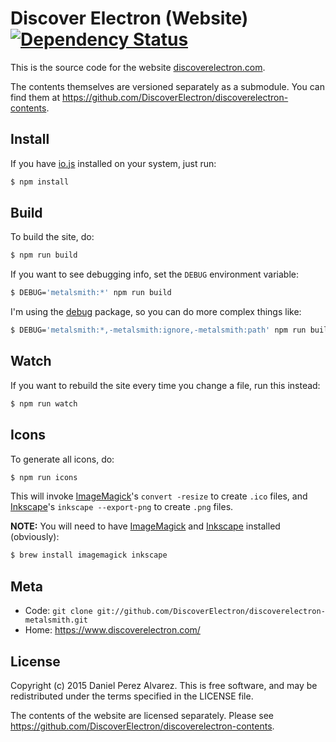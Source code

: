 # Discover Electron (Website) [![Dependency Status](https://img.shields.io/gemnasium/DiscoverElectron/discoverelectron-metalsmith.svg)](https://gemnasium.com/DiscoverElectron/discoverelectron-metalsmith)

This is the source code for the website [discoverelectron.com](https://www.discoverelectron.com/).

The contents themselves are versioned separately as a submodule. You can find them at <https://github.com/DiscoverElectron/discoverelectron-contents>.


## Install

If you have [io.js](https://iojs.org/) installed on your system, just run:

```sh
$ npm install
```


## Build

To build the site, do:

```sh
$ npm run build
```

If you want to see debugging info, set the `DEBUG` environment variable:

```sh
$ DEBUG='metalsmith:*' npm run build
```

I'm using the [debug](https://www.npmjs.com/package/debug) package, so you can do more complex things like:

```sh
$ DEBUG='metalsmith:*,-metalsmith:ignore,-metalsmith:path' npm run build
```


## Watch

If you want to rebuild the site every time you change a file, run this instead:

```sh
$ npm run watch
```


## Icons

To generate all icons, do:

```sh
$ npm run icons
```

This will invoke [ImageMagick](http://www.imagemagick.org/)'s `convert -resize` to create `.ico` files, and [Inkscape](http://www.inkscape.org/)'s `inkscape --export-png` to create `.png` files.

**NOTE:** You will need to have [ImageMagick](http://www.imagemagick.org/) and [Inkscape](http://www.inkscape.org/) installed (obviously):

```sh
$ brew install imagemagick inkscape
```


## Meta

* Code: `git clone git://github.com/DiscoverElectron/discoverelectron-metalsmith.git`
* Home: <https://www.discoverelectron.com/>


## License

Copyright (c) 2015 Daniel Perez Alvarez. This is free software, and may be redistributed under the terms specified in the LICENSE file.

The contents of the website are licensed separately. Please see <https://github.com/DiscoverElectron/discoverelectron-contents>.
